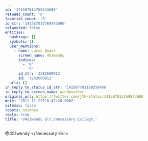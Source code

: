 ```yaml
---
id: '141587813769543680'
retweet_count: '0'
favorite_count: '0'
id_str: '141587813769543680'
retweeted: false
entities:
  hashtags: []
  symbols: []
  user_mentions:
    - name: Larue Quant
      screen_name: 451wendy
      indices:
        - '0'
        - '9'
      id_str: '3282600912'
      id: '3282600912'
  urls: []
in_reply_to_status_id_str: '141587701169258496'
in_reply_to_screen_name: wendynather
original_url: https://twitter.com/jth/status/141587813769543680
date: '2011-11-29T18:42:20.000Z'
sitemap: false
robots: noindex
reply: true
title: '@451wendy &lt;/Necessary Evil&gt;'
---
```


@451wendy &lt;/Necessary Evil&gt;